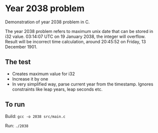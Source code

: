 # Year 2038 problem

Demonstration of year 2038 problem in C.

The year 2038 problem refers to maximum unix date that can be stored in i32 value. 03:14:07 UTC on 19 January 2038, the integer will overflow. Result will be incorrect time calculation, around 20:45:52 on Friday, 13 December 1901.

## The test

- Creates maximum value for i32
- Increase it by one
- In very simplified way, parse current year from the timestamp. Ignores constraints like leap years, leap seconds etc.

## To run

Build:
`gcc -o 2038 src/main.c`

Run:
`./2038`
